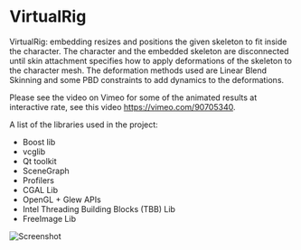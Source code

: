 VirtualRig
===================================

VirtualRig: embedding resizes and positions the given skeleton to fit inside the character. The character and the embedded skeleton are disconnected until skin attachment specifies how to apply deformations of the skeleton to the character mesh. The deformation methods used are Linear Blend Skinning and some PBD constraints to add dynamics to the deformations.

Please see the video on Vimeo for some of the animated results at interactive rate, see this video https://vimeo.com/90705340.

A list of the libraries used in the project:
- Boost lib
- vcglib
- Qt toolkit
- SceneGraph 
- Profilers
- CGAL Lib
- OpenGL + Glew APIs
- Intel Threading Building Blocks (TBB) Lib
- FreeImage Lib

![Screenshot](https://github.com/NadineAB/VirtualRig/blob/master/Screen%20Shot.png)
